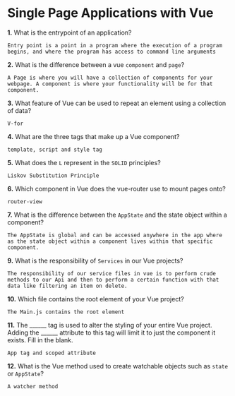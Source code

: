 # Single Page Applications with Vue

**1.** What is the entrypoint of an application?
<!-- enter you answer in the space below -->
```
Entry point is a point in a program where the execution of a program begins, and where the program has access to command line arguments
```
**2.** What is the difference between a vue `component` and `page`?
<!-- enter you answer in the space below -->
```
A Page is where you will have a collection of components for your webpage. A component is where your functionality will be for that component.
```
**3.** What feature of Vue can be used to repeat an element using a collection of data?
<!-- enter you answer in the space below -->
```
V-for
```
**4.** What are the three tags that make up a Vue component?
<!-- enter you answer in the space below -->
```
template, script and style tag
```
**5.** What does the `L` represent in the `SOLID` principles?
<!-- enter you answer in the space below -->
```
Liskov Substitution Principle
```
**6.** Which component in Vue does the vue-router use to mount pages onto?
<!-- enter you answer in the space below -->
```
router-view
```
**7.** What is the difference between the `AppState` and the state object within a component?
<!-- enter you answer in the space below -->
```
The AppState is global and can be accessed anywhere in the app where as the state object within a component lives within that specific component.
```
**9.** What is the responsibility of `Services` in our Vue projects?
<!-- enter you answer in the space below -->
```
The responsibility of our service files in vue is to perform crude methods to our Api and then to perform a certain function with that data like filtering an item on delete.
```
**10.** Which file contains the root element of your Vue project?
<!-- enter you answer in the space below -->
```
The Main.js contains the root element
```
**11.** The ______ tag is used to alter the styling of your entire Vue project.  Adding the ______ attribute to this tag will limit it to just the component it exists.  Fill in the blank.
<!-- enter you answer in the space below -->
```
App tag and scoped attribute 
```
**12.** What is the Vue method used to create watchable objects such as `state` or `AppState`?
<!-- enter you answer in the space below -->
```
A watcher method
```